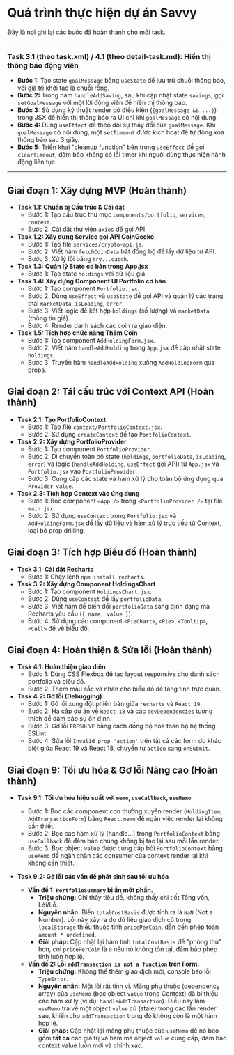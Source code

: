 # Quá trình thực hiện dự án Savvy

Đây là nơi ghi lại các bước đã hoàn thành cho mỗi task.

---

### Task 3.1 (theo task.xml) / 4.1 (theo detail-task.md): Hiển thị thông báo động viên

- **Bước 1:** Tạo state `goalMessage` bằng `useState` để lưu trữ chuỗi thông báo, với giá trị khởi tạo là chuỗi rỗng.
- **Bước 2:** Trong hàm `handleAddSaving`, sau khi cập nhật state `savings`, gọi `setGoalMessage` với một lời động viên để hiển thị thông báo.
- **Bước 3:** Sử dụng kỹ thuật render có điều kiện (`{goalMessage && ...}`) trong JSX để hiển thị thông báo ra UI chỉ khi `goalMessage` có nội dung.
- **Bước 4:** Dùng `useEffect` để theo dõi sự thay đổi của `goalMessage`. Khi `goalMessage` có nội dung, một `setTimeout` được kích hoạt để tự động xóa thông báo sau 3 giây.
- **Bước 5:** Triển khai "cleanup function" bên trong `useEffect` để gọi `clearTimeout`, đảm bảo không có lỗi timer khi người dùng thực hiện hành động liên tục.

---

## Giai đoạn 1: Xây dựng MVP (Hoàn thành)

- **Task 1.1: Chuẩn bị Cấu trúc & Cài đặt**
  - Bước 1: Tạo cấu trúc thư mục `components/portfolio`, `services`, `context`.
  - Bước 2: Cài đặt thư viện `axios` để gọi API.
- **Task 1.2: Xây dựng Service gọi API CoinGecko**
  - Bước 1: Tạo file `services/crypto-api.js`.
  - Bước 2: Viết hàm `fetchCoinData` bất đồng bộ để lấy dữ liệu từ API.
  - Bước 3: Xử lý lỗi bằng `try...catch`.
- **Task 1.3: Quản lý State cơ bản trong App.jsx**
  - Bước 1: Tạo state `holdings` với dữ liệu giả.
- **Task 1.4: Xây dựng Component UI Portfolio cơ bản**
  - Bước 1: Tạo component `Portfolio.jsx`.
  - Bước 2: Dùng `useEffect` và `useState` để gọi API và quản lý các trạng thái `marketData`, `isLoading`, `error`.
  - Bước 3: Viết logic để kết hợp `holdings` (số lượng) và `marketData` (thông tin giá).
  - Bước 4: Render danh sách các coin ra giao diện.
- **Task 1.5: Tích hợp chức năng Thêm Coin**
  - Bước 1: Tạo component `AddHoldingForm.jsx`.
  - Bước 2: Viết hàm `handleAddHolding` trong `App.jsx` để cập nhật state `holdings`.
  - Bước 3: Truyền hàm `handleAddHolding` xuống `AddHoldingForm` qua props.

## Giai đoạn 2: Tái cấu trúc với Context API (Hoàn thành)

- **Task 2.1: Tạo PortfolioContext**
  - Bước 1: Tạo file `context/PortfolioContext.jsx`.
  - Bước 2: Sử dụng `createContext` để tạo `PortfolioContext`.
- **Task 2.2: Xây dựng PortfolioProvider**
  - Bước 1: Tạo component `PortfolioProvider`.
  - Bước 2: Di chuyển toàn bộ state (`holdings`, `portfolioData`, `isLoading`, `error`) và logic (`handleAddHolding`, `useEffect` gọi API) từ `App.jsx` và `Portfolio.jsx` vào `PortfolioProvider`.
  - Bước 3: Cung cấp các state và hàm xử lý cho toàn bộ ứng dụng qua `Provider value`.
- **Task 2.3: Tích hợp Context vào ứng dụng**
  - Bước 1: Bọc component `<App />` trong `<PortfolioProvider />` tại file `main.jsx`.
  - Bước 2: Sử dụng `useContext` trong `Portfolio.jsx` và `AddHoldingForm.jsx` để lấy dữ liệu và hàm xử lý trực tiếp từ Context, loại bỏ prop drilling.

## Giai đoạn 3: Tích hợp Biểu đồ (Hoàn thành)

- **Task 3.1: Cài đặt Recharts**
  - Bước 1: Chạy lệnh `npm install recharts`.
- **Task 3.2: Xây dựng Component HoldingsChart**
  - Bước 1: Tạo component `HoldingsChart.jsx`.
  - Bước 2: Dùng `useContext` để lấy `portfolioData`.
  - Bước 3: Viết hàm để biến đổi `portfolioData` sang định dạng mà Recharts yêu cầu (`{ name, value }`).
  - Bước 4: Sử dụng các component `<PieChart>`, `<Pie>`, `<Tooltip>`, `<Cell>` để vẽ biểu đồ.

## Giai đoạn 4: Hoàn thiện & Sửa lỗi (Hoàn thành)

- **Task 4.1: Hoàn thiện giao diện**
  - Bước 1: Dùng CSS Flexbox để tạo layout responsive cho danh sách portfolio và biểu đồ.
  - Bước 2: Thêm màu sắc và nhãn cho biểu đồ để tăng tính trực quan.
- **Task 4.2: Gỡ lỗi (Debugging)**
  - Bước 1: Gỡ lỗi xung đột phiên bản giữa `recharts` và `React 19`.
  - Bước 2: Hạ cấp dự án về `React 18` và các `devDependencies` tương thích để đảm bảo sự ổn định.
  - Bước 3: Gỡ lỗi `ERESOLVE` bằng cách đồng bộ hóa toàn bộ hệ thống ESLint.
  - Bước 4: Sửa lỗi `Invalid prop 'action'` trên tất cả các form do khác biệt giữa React 19 và React 18, chuyển từ `action` sang `onSubmit`.

## Giai đoạn 9: Tối ưu hóa & Gỡ lỗi Nâng cao (Hoàn thành)

- **Task 9.1: Tối ưu hóa hiệu suất với `memo`, `useCallback`, `useMemo`**
  - Bước 1: Bọc các component con thường xuyên render (`HoldingItem`, `AddTransactionForm`) bằng `React.memo` để ngăn việc render lại không cần thiết.
  - Bước 2: Bọc các hàm xử lý (handle...) trong `PortfolioContext` bằng `useCallback` để đảm bảo chúng không bị tạo lại sau mỗi lần render.
  - Bước 3: Bọc object `value` được cung cấp bởi `PortfolioContext` bằng `useMemo` để ngăn chặn các consumer của context render lại khi không cần thiết.

- **Task 9.2: Gỡ lỗi các vấn đề phát sinh sau tối ưu hóa**
  - **Vấn đề 1: `PortfolioSummary` bị ẩn một phần.**
    - **Triệu chứng:** Chỉ thấy tiêu đề, không thấy chi tiết Tổng vốn, Lời/Lỗ.
    - **Nguyên nhân:** Biến `totalCostBasis` được tính ra là `NaN` (Not a Number). Lỗi này xảy ra do dữ liệu giao dịch cũ trong `localStorage` thiếu thuộc tính `pricePerCoin`, dẫn đến phép toán `amount * undefined`.
    - **Giải pháp:** Cập nhật lại hàm tính `totalCostBasis` để "phòng thủ" hơn, coi `pricePerCoin` là `0` nếu nó không tồn tại, đảm bảo phép tính luôn hợp lệ.
  - **Vấn đề 2: Lỗi `addTransaction is not a function` trên Form.**
    - **Triệu chứng:** Không thể thêm giao dịch mới, console báo lỗi `TypeError`.
    - **Nguyên nhân:** Một lỗi rất tinh vi. Mảng phụ thuộc (dependency array) của `useMemo` (bọc object `value` trong Context) đã bị thiếu các hàm xử lý (ví dụ: `handleAddTransaction`). Điều này làm `useMemo` trả về một object `value` cũ (stale) trong các lần render sau, khiến cho `addTransaction` trong đó không còn là một hàm hợp lệ.
    - **Giải pháp:** Cập nhật lại mảng phụ thuộc của `useMemo` để nó bao gồm **tất cả** các giá trị và hàm mà object `value` cung cấp, đảm bảo context value luôn mới và chính xác.